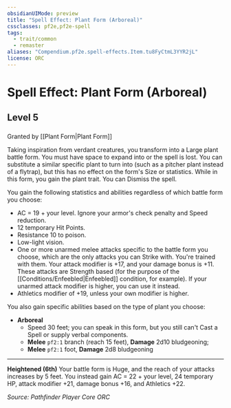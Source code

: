 ```yaml
---
obsidianUIMode: preview
title: "Spell Effect: Plant Form (Arboreal)"
cssclasses: pf2e,pf2e-spell
tags:
  - trait/common
  - remaster
aliases: "Compendium.pf2e.spell-effects.Item.tu8FyCtmL3YYR2jL"
license: ORC
---
```

# Spell Effect: Plant Form (Arboreal)
## Level 5
### 






Granted by [[Plant Form|Plant Form]]

Taking inspiration from verdant creatures, you transform into a Large plant battle form. You must have space to expand into or the spell is lost. You can substitute a similar specific plant to turn into (such as a pitcher plant instead of a flytrap), but this has no effect on the form's Size or statistics. While in this form, you gain the plant trait. You can Dismiss the spell.

You gain the following statistics and abilities regardless of which battle form you choose:

*   AC = 19 + your level. Ignore your armor's check penalty and Speed reduction.
*   12 temporary Hit Points.
*   Resistance 10 to poison.
*   Low-light vision.
*   One or more unarmed melee attacks specific to the battle form you choose, which are the only attacks you can Strike with. You're trained with them. Your attack modifier is +17, and your damage bonus is +11. These attacks are Strength based (for the purpose of the [[Conditions/Enfeebled|Enfeebled]] condition, for example). If your unarmed attack modifier is higher, you can use it instead.
*   Athletics modifier of +19, unless your own modifier is higher.

You also gain specific abilities based on the type of plant you choose:

*   **Arboreal**
    *   Speed 30 feet; you can speak in this form, but you still can't Cast a Spell or supply verbal components.
    *   **Melee** `pf2:1` branch (reach 15 feet), **Damage** 2d10 bludgeoning;
    *   **Melee** `pf2:1` foot, **Damage** 2d8 bludgeoning

* * *

**Heightened (6th)** Your battle form is Huge, and the reach of your attacks increases by 5 feet. You instead gain AC = 22 + your level, 24 temporary HP, attack modifier +21, damage bonus +16, and Athletics +22.

*Source: Pathfinder Player Core*
*ORC*